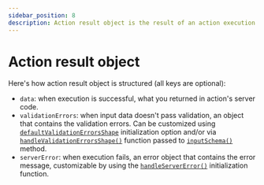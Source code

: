 ```yaml
---
sidebar_position: 8
description: Action result object is the result of an action execution.
---
```


# Action result object

Here's how action result object is structured (all keys are optional):

- `data`: when execution is successful, what you returned in action's server code.
- `validationErrors`: when input data doesn't pass validation, an object that contains the validation errors. Can be customized using [`defaultValidationErrorsShape`](/docs/define-actions/create-the-client#defaultvalidationerrorsshape) initialization option and/or via [`handleValidationErrorsShape()`](/docs/define-actions/validation-errors#customize-validation-errors-format) function passed to [`inputSchema()`](/docs/define-actions/instance-methods#inputschema) method.
- `serverError`: when execution fails, an error object that contains the error message, customizable by using the [`handleServerError()`](/docs/define-actions/create-the-client#handleservererror) initialization function.